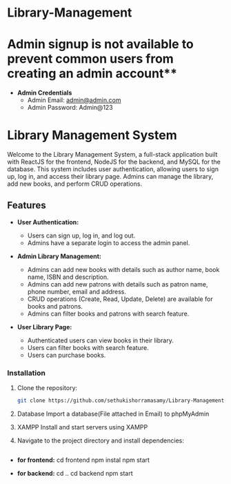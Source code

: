 # Library-Management

# Admin signup is not available to prevent common users from creating an admin account**

- **Admin Credentials**
  - Admin Email: admin@admin.com
  - Admin Password: Admin@123

# Library Management System

Welcome to the Library Management System, a full-stack application built with ReactJS for the frontend, NodeJS for the backend, and MySQL for the database. This system includes user authentication, allowing users to sign up, log in, and access their library page. Admins can manage the library, add new books, and perform CRUD operations.

## Features

- **User Authentication:**
  - Users can sign up, log in, and log out.
  - Admins have a separate login to access the admin panel.

- **Admin Library Management:**
  - Admins can add new books with details such as author name, book name, ISBN and description.
  - Admins can add new patrons with details such as patron name, phone number, email and address.
  - CRUD operations (Create, Read, Update, Delete) are available for books and patrons.
  - Admins can filter books and patrons with search feature.

- **User Library Page:**
  - Authenticated users can view books in their library.
  - Users can filter books with search feature.
  - Users can purchase books.

### Installation

1. Clone the repository:

    ```bash
    git clone https://github.com/sethukishorramasamy/Library-Management.git
    ```

2. Database
    Import a database(File attached in Email) to phpMyAdmin

3. XAMPP
    Install and start servers using XAMPP

4. Navigate to the project directory and install dependencies:

    ```bash
- **for frontend:**
    cd frontend
    npm instal
    npm start

- **for backend:**
    cd ..
    cd backend
    npm start
    ```